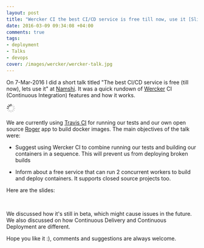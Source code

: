```yaml
---
layout: post
title: "Wercker CI the best CI/CD service is free till now, use it [Slides]"
date: 2016-03-09 09:34:08 +04:00
comments: true
tags: 
- deployment
- Talks
- devops
cover: /images/wercker/wercker-talk.jpg
---
```

On 7-Mar-2016 I did a short talk titled "The best CI/CD service is free (till now), lets use it" at [Namshi](http://namshi.com). 
It was a quick rundown of [Wercker](https://app.wercker.com/) CI (Continuous Integration) features and how it works.

<img class="center" src="/images/generic/loading.gif" data-echo="/images/wercker/wercker-talk.jpg" title="Wercker CI the best CI-CD service is free till now, use it" alt="Wercker CI the best CI-CD service is free till now, use it">

<!-- more -->

We are currently using [Travis CI](https://travis-ci.com/) for running our tests and our own open source
[Roger](https://github.com/namshi/roger) app to build docker images. The main objectives of the talk were:

* Suggest using Wercker CI to combine running our tests and building our containers in a sequence. This will prevent us from deploying broken builds

* Inform about a free service that can run 2 concurrent workers to build and deploy containers. It supports closed source projects too.

Here are the slides:

<center>
<script async class="speakerdeck-embed" data-id="48dcb61db6eb4a50b03bfea1320bfeb4" data-ratio="1.77777777777778" src="//speakerdeck.com/assets/embed.js"></script> 
</center>
<br/>

We discussed how it's still in beta, which might cause issues in the future. 
We also discussed on how Continuous Delivery and Continuous Deployment are different.

Hope you like it :), comments and suggestions are always welcome.
